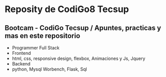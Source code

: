 # Reposity de CodiGo8 Tecsup
## Bootcam - CodiGo Tecsup / Apuntes, practicas y mas en este repositorio
- Programmer Full Stack
- Frontend 
- html, css, responsive design, flexbox, Animaciones y Js, Jquery
- Backend
- python, Mysql Worbench, Flask, Sql


